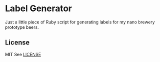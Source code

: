 # Label Generator

Just a little piece of Ruby script for generating labels for my nano brewery prototype beers.

## License
MIT
See [LICENSE](LICENSE)